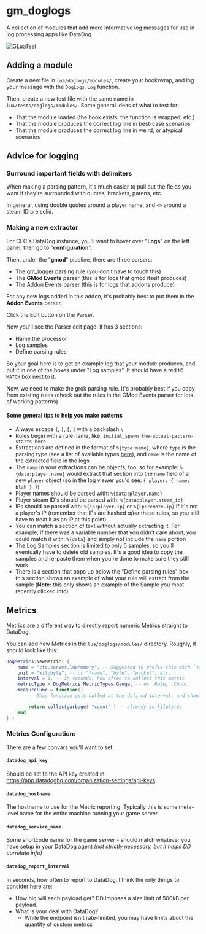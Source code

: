 # gm_doglogs

A collection of modules that add more informative log messages for use in log processing apps like DataDog

[![GLuaTest](https://github.com/CFC-Servers/gm_doglogs/actions/workflows/gluatest.yml/badge.svg)](https://github.com/CFC-Servers/GLuaTest)


## Adding a module
Create a new file in `lua/doglogs/modules/`, create your hook/wrap, and log your message with the `DogLogs.Log` function.

Then, create a new test file with the same name in `lua/tests/doglogs/modules/`. Some general ideas of what to test for:
 - That the module loaded (the hook exists, the function is wrapped, etc.)
 - That the module produces the correct log line in best-case scenarios
 - That the module produces the correct log line in weird, or atypical scenarios

## Advice for logging

### Surround important fields with delimiters
When making a parsing pattern, it's much easier to pull out the fields you want if they're surrounded with quotes, brackets, parens, etc.

In general, using double quotes around a player name, and `<>` around a steam ID are solid.


### Making a new extractor
For CFC's DataDog instance, you'll want to hover over "**Logs**" on the left panel, then go to "**configuration**".

Then, under the "**gmod**" pipeline, there are three parsers:
 - The [gm_logger](https://github.com/CFC-Servers/gm_logger) parsing rule (you don't have to touch this)
 - The **GMod Events** parser (this is for logs that gmod itself produces)
 - The Addon Events parser (this is for logs that addons produce)

For any new logs added in this addon, it's probably best to put them in the **Addon Events** parser.

Click the Edit button on the Parser.

Now you'll see the Parser edit page. It has 3 sections:
 - Name the processor
 - Log samples
 - Define parsing rules

So your goal here is to get an example log that your module produces, and put it in one of the boxes under "Log samples".
It should have a red `NO MATCH` box next to it.

Now, we need to make the grok parsing rule. It's probably best if you copy from existing rules (check out the rules in the GMod Events parser for lots of working patterns).

#### Some general tips to help you make patterns
 - Always escape `(`, `)`, `[`, `]` with a backslash `\`
 - Rules begin with a rule name, like: `initial_spawn the-actual-pattern-starts-here`
 - Extractions are defined in the format of `%{type:name}`, where `type` is the parsing type (see a list of available types [here](https://docs.datadoghq.com/logs/log_configuration/parsing/?tab=matchers#matcher-and-filter)), and `name` is the name of the extracted field in the logs
 - The `name` in your extractions can be objects, too, so for example: `%{data:player.name}` would extract that section into the `name` field of a new `player` object (so in the log viewer you'd see: `{ player: { name: blah } }`)
 - Player names should be parsed with: `%{data:player.name}`
 - Player steam ID's should be parsed with: `%{data:player.steam_id}`
 - IPs should be parsed with: `%{ip:player.ip}` or `%{ip:remote.ip}` if it's not a player's IP (remember that IPs are hashed _after_ these rules, so you still have to treat it as an IP at this point)
 - You can match a section of text without actually extracting it. For example, if there was a variable number that you didn't care about, you could match it with: `%{data}` and simply not include the `name` portion
 - The Log Samples section is limited to only 5 samples, so you'll eventually have to delete old samples. It's a good idea to copy the samples and re-paste them when you're done to make sure they still work
 - There is a section that pops up below the "Define parsing rules" box - this section shows an example of what your rule will extract from the sample (**Note**: this only shows an example of the Sample you most recently clicked into)

## Metrics
Metrics are a different way to directly report numeric Metrics straight to DataDog.

You can add new Metrics in the `lua/doglogs/modules/` directory. Roughly, it should look like this:
```lua
DogMetrics:NewMetric( {
    name = "cfc.server.luaMemory", -- Suggested to prefix this with `<org>.` so you can easily search for all of your metrics on DD
    unit = "kilobyte", -- or "frame", "byte", "packet", etc.
    interval = 1, -- In seconds, how often to collect this metric
    metricType = DogMetrics.MetricTypes.Gauge, -- or .Rate, .Count
    measureFunc = function()
        -- This function gets called at the defined interval, and should return a number

        return collectgarbage( "count" ) -- already in kilobytes
    end
} )
```

### Metrics Configuration:
There are a few convars you'll want to set:

#### `datadog_api_key`
Should be set to the API key created in: https://app.datadoghq.com/organization-settings/api-keys

#### `datadog_hostname`
The hostname to use for the Metric reporting. Typically this is some meta-level name for the entire machine running your game server.

#### `datadog_service_name`
Some shortcode name for the game server - should match whatever you have setup in your DataDog agent _(not strictly necessary, but it helps DD correlate info)_

#### `datadog_report_interval`
In seconds, how often to report to DataDog. I think the only things to consider here are:
- How big will each payload get? DD imposes a size limit of 500kB per payload.
- What is your deal with DataDog?
  - While the endpoint isn't rate-limited, you may have limits about the quantity of custom metrics
